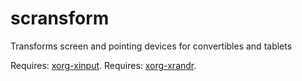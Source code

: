 # scransform
Transforms screen and pointing devices for convertibles and tablets

Requires: [xorg-xinput](https://github.com/freedesktop/xorg-xinput).
Requires: [xorg-xrandr](https://cgit.freedesktop.org/xorg/app/xrandr).
